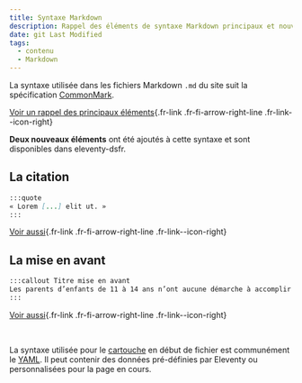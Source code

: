 ```yaml
---
title: Syntaxe Markdown
description: Rappel des éléments de syntaxe Markdown principaux et nouveaux éléments.
date: git Last Modified
tags:
  - contenu
  - Markdown
---
```

La syntaxe utilisée dans les fichiers Markdown `.md` du site suit la spécification [CommonMark](https://commonmark.org/).

[Voir un rappel des principaux éléments](https://commonmark.org/help/){.fr-link .fr-fi-arrow-right-line .fr-link--icon-right}

**Deux nouveaux éléments** ont été ajoutés à cette syntaxe et sont disponibles dans eleventy-dsfr.

## La citation

```md
:::quote
« Lorem [...] elit ut. »
:::
```

[Voir aussi](/fr/citation/#exemple-d-utilisation-dans-un-fichier-markdown-md){.fr-link .fr-fi-arrow-right-line .fr-link--icon-right}

## La mise en avant

```md
:::callout Titre mise en avant
Les parents d’enfants de 11 à 14 ans n’ont aucune démarche à accomplir : les CAF versent <strong>automatiquement</strong> l’ARS aux familles déjà allocataires qui remplissent les conditions.
:::
```

[Voir aussi](/fr/mise-en-avant/#exemple-d-utilisation-dans-un-fichier-markdown-md){.fr-link .fr-fi-arrow-right-line .fr-link--icon-right}

<br>

La syntaxe utilisée pour le [cartouche](https://www.11ty.dev/docs/data-frontmatter/) en début de fichier est communément le [YAML](https://learnxinyminutes.com/docs/yaml/).
Il peut contenir des données pré-définies par Eleventy ou personnalisées pour la page en cours.
